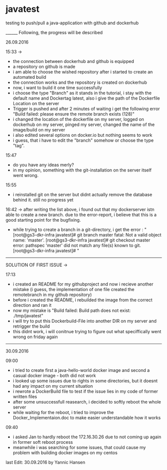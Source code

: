 # javatest
testing to push/pull a java-application with github and dockerhub

______ Following, the progress will be described

26.09.2016

15:33 ->
- the connection between dockerhub and github is equipped
- a repository on github is made
- i am able to choose the wished repository after i started to create an automated build
- the connection works and the repository is created on dockerhub
- now, i want to build it one time successfully
- i choose the type "Branch" as it stands in the tutorial, i stay with the default name and Dockertag latest, also i give the path of the Dockerfile Location on the server
- Trigger is pushed and after 2 minutes of waiting i get the following error "Build failed: please ensure the remote branch exists (128)"
- i changed the location of the dockerfile on my server, logged on dockerhub on my server, pinged my server, changed the name of the image/build on my server
- i also edited several options on docker.io but nothing seems to work
- i guess, that i have to edit the "branch" somehow or choose the type "tag".

15:47
- do you have any ideas merly?
- in my opinion, something with the git-installation on the server itself went wrong. 

15:55 
- i reinstalled git on the server but didnt actually remove the database behind it. still no progress yet

16:42
-> after writing the list above, i found out that my dockerserver istn able to create a new branch. due to the error-report, i 
believe that this is a good starting point for the bugfixing.
- while trying to create a branch in a git-directory, i get the error :
"
[root@gs3-dkr-infra javatest]# git branch master
fatal: Not a valid object name: 'master'.
[root@gs3-dkr-infra javatest]# git checkout master
error: pathspec 'master' did not match any file(s) known to git.
[root@gs3-dkr-infra javatest]#
"
______________________________
SOLUTION OF FIRST ISSUE -> 

17:13
- i created an README for my githubproject and now i recieve another mistake (i guess, the implementation of one file created the remotebranch in my github repository)
- before i created the README, i rebuilded the image from the correct direction and ran it
- now my mistake is "Build failed: Build path does not exist: ./tmp/javatest"
- i will try to put this Dockerbuild-File into another DIR on my server and retrigger the build
- this didnt work, i will conitnue trying to figure out what speciffically went wrong on friday again

________________________________________________________________________
30.09.2016

09:00
- i tried to create first a java-hello-world docker image and second a casual docker image - both did not work
- i looked up some issues due to rights in some directories, but it doesnt had any impact on my current situation
- i rewrote a DockerBuild file to test if the issue lies in my code of former written files
- after some unsuccessfull reasearch, i decided to softly reboot the whole server
- while waiting for the reboot, i tried to improve the Docker_Implementaion.doc to make easier understandable how it works

09:40
- i asked Jan to hardly reboot the 172.16.30.26 due to not coming up again in former soft reboot process
- meanwhile i was searching for some issues, that could cause my problem with building docker images on my centos




last Edit: 30.09.2016 by
Yannic Hansen
